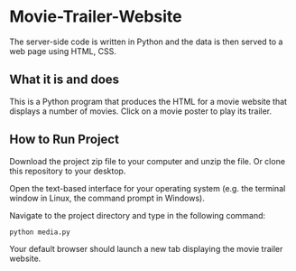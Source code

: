 # Movie-Trailer-Website

The server-side code is written in Python and the data is then served to a web page using
HTML, CSS.

## What it is and does

This is a Python program that produces the HTML for a movie website that displays
a number of movies. Click on a movie poster to play its trailer.

## How to Run Project

Download the project zip file to your computer and unzip the file. Or clone this
repository to your desktop.

Open the text-based interface for your operating system (e.g. the terminal
window in Linux, the command prompt in Windows).

Navigate to the project directory and type in the following command:

```bash
python media.py
```

Your default browser should launch a new tab displaying the movie trailer website.
